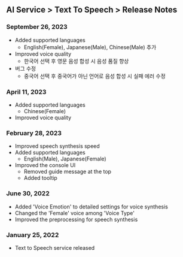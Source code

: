 ## AI Service > Text To Speech > Release Notes

### September 26, 2023

* Added supported languages
    * English(Female), Japanese(Male), Chinese(Male) 추가
* Improved voice quality
    * 한국어 선택 후 영문 음성 합성 시 음성 품질 향상
* 버그 수정
    * 중국어 선택 후 중국어가 아닌 언어로 음성 합성 시 실패 에러 수정

### April 11, 2023

* Added supported languages
    * Chinese(Female)
* Improved voice quality

### February 28, 2023

* Improved speech synthesis speed
* Added supported languages
    * English(Male), Japanese(Female)
* Improved the console UI
    * Removed guide message at the top
    * Added tooltip

### June 30, 2022

* Added 'Voice Emotion' to detailed settings for voice synthesis
* Changed the 'Female' voice among 'Voice Type'
* Improved the preprocessing for speech synthesis

### January 25, 2022

* Text to Speech service released
